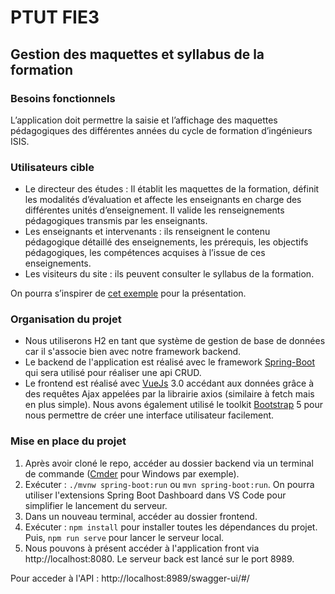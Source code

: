 # PTUT FIE3

## Gestion des maquettes et syllabus de la formation

### Besoins fonctionnels

L’application doit permettre la saisie et l’affichage des maquettes pédagogiques des différentes années du cycle de formation d’ingénieurs ISIS.

### Utilisateurs cible

- Le directeur des études : Il établit les maquettes de la formation, définit les modalités d’évaluation et affecte les enseignants en charge des différentes unités d’enseignement. Il valide les renseignements pédagogiques transmis par les enseignants.
- Les enseignants et intervenants : ils renseignent le contenu pédagogique détaillé des enseignements, les prérequis, les objectifs pédagogiques, les compétences acquises à l’issue de ces enseignements.
- Les visiteurs du site : ils peuvent consulter le syllabus de la formation.

On pourra s’inspirer de [cet exemple](https://www.fib.upc.edu/en/studies/masters/master-data-science/curriculum) pour la présentation.

### Organisation du projet

- Nous utiliserons H2 en tant que système de gestion de base de données car il s'associe bien avec notre framework backend.
- Le backend de l'application est réalisé avec le framework [Spring-Boot](https://spring.io/projects/spring-boot) qui sera utilisé pour réaliser une api CRUD.
- Le frontend est réalisé avec [VueJs](https://vuejs.org/) 3.0 accédant aux données grâce à des requêtes Ajax appelées par la librairie axios (similaire à fetch mais en plus simple). Nous avons également utilisé le toolkit [Bootstrap](https://getbootstrap.com/) 5 pour nous permettre de créer une interface utilisateur facilement.

### Mise en place du projet

1.  Après avoir cloné le repo, accéder au dossier backend via un terminal de commande ([Cmder](https://cmder.net/) pour Windows par exemple).
2.  Exécuter : `./mvnw spring-boot:run` ou `mvn spring-boot:run`. On pourra utiliser l'extensions Spring Boot Dashboard dans VS Code pour simplifier le lancement du serveur.
3.  Dans un nouveau terminal, accéder au dossier frontend.
4.  Exécuter : `npm install` pour installer toutes les dépendances du projet. Puis, `npm run serve` pour lancer le serveur local.
5.  Nous pouvons à présent accéder à l'application front via http://localhost:8080. Le serveur back est lancé sur le port 8989.


Pour acceder à l'API : http://localhost:8989/swagger-ui/#/